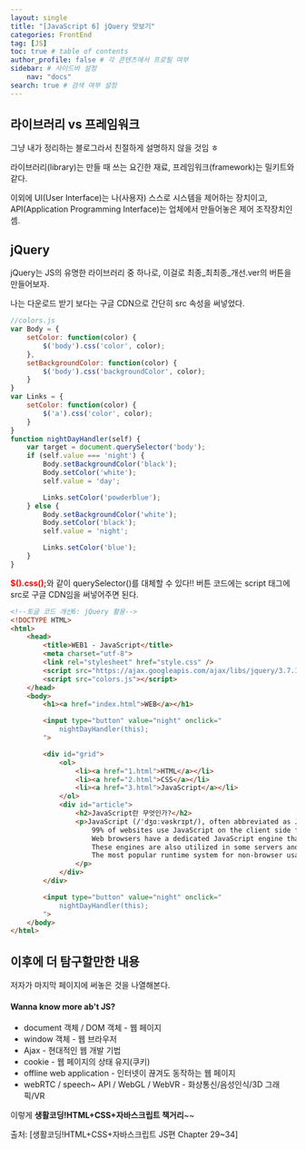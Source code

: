 ```yaml
---
layout: single
title: "[JavaScript 6] jQuery 맛보기"
categories: FrontEnd
tag: [JS]
toc: true # table of contents
author_profile: false # 각 콘텐츠에서 프로필 여부
sidebar: # 사이드바 설정
    nav: "docs"
search: true # 검색 여부 설정
---
```


<style>
    .r {
        color: red;
    }
</style>

## 라이브러리 vs 프레임워크

그냥 내가 정리하는 블로그라서 친절하게 설명하지 않을 것임 ㅎ

라이브러리(library)는 만들 때 쓰는 요긴한 재료, 프레임워크(framework)는 밀키트와 같다.

이외에 UI(User Interface)는 나(사용자) 스스로 시스템을 제어하는 장치이고, API(Application Programming Interface)는 업체에서 만들어놓은 제어 조작장치인 셈.

## jQuery

jQuery는 JS의 유명한 라이브러리 중 하나로, 이걸로 최종_최최종_개선.ver의 버튼을 만들어보자.

나는 다운로드 받기 보다는 구글 CDN으로 간단히 src 속성을 써넣었다.

```javascript
//colors.js
var Body = {
    setColor: function(color) {
        $('body').css('color', color);
    },
    setBackgroundColor: function(color) {
        $('body').css('backgroundColor', color);
    }
}
var Links = {
    setColor: function(color) {
        $('a').css('color', color);
    }
}
function nightDayHandler(self) {
    var target = document.querySelector('body');
    if (self.value === 'night') {
        Body.setBackgroundColor('black');
        Body.setColor('white');
        self.value = 'day';

        Links.setColor('powderblue');
    } else {
        Body.setBackgroundColor('white');
        Body.setColor('black');
        self.value = 'night';

        Links.setColor('blue');
    }
}
```

<strong class="r">$().css();</strong>와 같이 querySelector()를 대체할 수 있다!! 버튼 코드에는 script 태그에 src로 구글 CDN임을 써넣어주면 된다.

```html
<!--토글 코드 개선6: jQuery 활용-->
<!DOCTYPE HTML>
<html>
    <head>
        <title>WEB1 - JavaScript</title>
        <meta charset="utf-8">
        <link rel="stylesheet" href="style.css" />
        <script src="https://ajax.googleapis.com/ajax/libs/jquery/3.7.1/jquery.min.js"></script>
        <script src="colors.js"></script>
    </head>
    <body>
        <h1><a href="index.html">WEB</a></h1>

        <input type="button" value="night" onclick="
            nightDayHandler(this);
        ">

        <div id="grid">
            <ol>
                <li><a href="1.html">HTML</a></li>
                <li><a href="2.html">CSS</a></li>
                <li><a href="3.html">JavaScript</a></li>
            </ol>
            <div id="article">
                <h2>JavaScript란 무엇인가?</h2>
                <p>JavaScript (/ˈdʒɑːvəskrɪpt/), often abbreviated as JS, is a programming language and core technology of the Web, alongside HTML and CSS.
                    99% of websites use JavaScript on the client side for webpage behavior.
                    Web browsers have a dedicated JavaScript engine that executes the client code.
                    These engines are also utilized in some servers and a variety of apps.
                    The most popular runtime system for non-browser usage is Node.js.
                </p>
            </div>
        </div>

        <input type="button" value="night" onclick="
            nightDayHandler(this);
        ">
    </body>
</html>
```

## 이후에 더 탐구할만한 내용

저자가 마지막 페이지에 써놓은 것을 나열해본다.

<div class="notice--success">
<h4>Wanna know more ab't JS?</h4>
<ul>
<li>document 객체 / DOM 객체 - 웹 페이지</li>
<li>window 객체 - 웹 브라우저</li>
<li>Ajax - 현대적인 웹 개발 기법</li>
<li>cookie - 웹 페이지의 상태 유지(쿠키)</li>
<li>offline web application - 인터넷이 끊겨도 동작하는 웹 페이지</li>
<li>webRTC / speech~ API / WebGL / WebVR - 화상통신/음성인식/3D 그래픽/VR</li>
</ul></div>

이렇게 <strong>생활코딩!HTML+CSS+자바스크립트 책거리</strong>~~


출처: [생활코딩!HTML+CSS+자바스크립트 JS편 Chapter 29~34]
